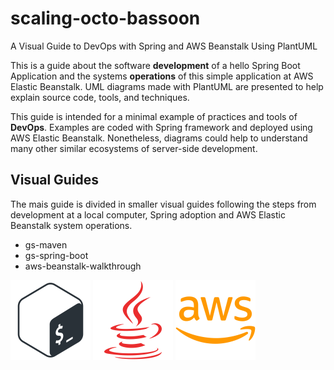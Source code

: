 # scaling-octo-bassoon
A Visual Guide to DevOps with Spring and AWS Beanstalk Using PlantUML 


This is a guide about the software **development** of a hello Spring Boot Application and the systems **operations** of this simple application at AWS Elastic Beanstalk. UML diagrams made with PlantUML are presented to help explain source code, tools, and techniques.

This guide is intended for a minimal example of practices and tools of **DevOps**. Examples are coded with Spring framework and deployed using AWS Elastic Beanstalk. Nonetheless, diagrams could help to understand many other similar ecosystems of server-side development.

## Visual Guides

The mais guide is divided in smaller visual guides following the steps from development at a local computer, Spring adoption and AWS Elastic Beanstalk system operations.

- gs-maven
- gs-spring-boot
- aws-beanstalk-walkthrough


<img src="https://github.com/devicons/devicon/blob/master/icons/bash/bash-plain.svg" width="128"/>  <img src="https://github.com/devicons/devicon/blob/master/icons/java/java-plain.svg" width="128"/> <img src="https://github.com/devicons/devicon/blob/master/icons/amazonwebservices/amazonwebservices-plain-wordmark.svg" width="128"/>



